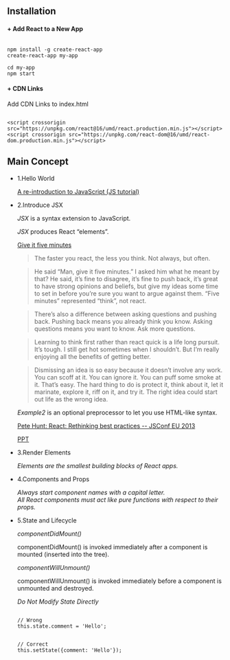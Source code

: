 ## Installation

#### + Add React to a New App

<pre><code>
npm install -g create-react-app
create-react-app my-app

cd my-app
npm start
</code></pre>



#### + CDN Links

Add CDN Links to index.html

<pre><code>
&lt;script crossorigin src="https://unpkg.com/react@16/umd/react.production.min.js"&gt;&lt;/script&gt;
&lt;script crossorigin src="https://unpkg.com/react-dom@16/umd/react-dom.production.min.js"&gt;&lt;/script&gt;
</code></pre>

## Main Concept

- 1.Hello World

  [A re-introduction to JavaScript (JS tutorial)](https://developer.mozilla.org/en-US/docs/Web/JavaScript/A_re-introduction_to_JavaScript)
- 2.Introduce JSX
  
  *JSX* is a syntax extension to JavaScript.
  
  *JSX* produces React “elements”.
  
  [Give it five minutes](https://signalvnoise.com/posts/3124-give-it-five-minutes)
  
  > The faster you react, the less you think. Not always, but often.
 
  > He said “Man, give it five minutes.” I asked him what he meant by that? He said, it’s fine to disagree, it’s fine to push back, it’s great to have strong opinions and beliefs, but give my ideas some time to set in before you’re sure you want to argue against them. “Five minutes” represented “think”, not react. 

  > There’s also a difference between asking questions and pushing back. Pushing back means you already think you know. Asking questions means you want to know. Ask more questions.
  
  > Learning to think first rather than react quick is a life long pursuit. It’s tough. I still get hot sometimes when I shouldn’t. But I’m really enjoying all the benefits of getting better.
  
  > Dismissing an idea is so easy because it doesn’t involve any work. You can scoff at it. You can ignore it. You can puff some smoke at it. That’s easy. The hard thing to do is protect it, think about it, let it marinate, explore it, riff on it, and try it. The right idea could start out life as the wrong idea.
  
  *Example2* is an optional preprocessor to let you use HTML-like syntax.
  
  [Pete Hunt: React: Rethinking best practices -- JSConf EU 2013](https://www.youtube.com/watch?v=x7cQ3mrcKaY)
  
  [PPT](https://www.slideshare.net/floydophone/react-preso-v2)
  
- 3.Render Elements

  *Elements are the smallest building blocks of React apps.*

- 4.Components and Props

  *Always start component names with a capital letter.*  
  *All React components must act like pure functions with respect to their props.*

- 5.State and Lifecycle

  *componentDidMount()*
  
  componentDidMount() is invoked immediately after a component is mounted (inserted into the tree).
  
  *componentWillUnmount()*
  
  componentWillUnmount() is invoked immediately before a component is unmounted and destroyed.
  
  *Do Not Modify State Directly*
  <pre><code>
  // Wrong
  this.state.comment = 'Hello';
  </code></pre>
  
  <pre><code>
  // Correct
  this.setState({comment: 'Hello'});
  </code></pre>
  